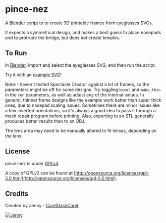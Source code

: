 pince-nez
============

A [Blender](http://www.blender.org/) script to to create 3D printable frames from eyeglasses SVGs.

It expects a symmetrical design, and makes a best guess to place nosepads and to protrude the bridge, but does not create temples.

To Run
-------------

In [Blender](http://www.blender.org/), import and select the eyeglasses SVG, and then run the script.

Try it with an [example SVG](http://sethtaylor.com/b2/2013/09/02/free-vector-glasses-icon/)!

Note: I haven't tested Spectacle Creator against a lot of frames, so the parameters might be off for some designs.
Try toggling `bevel` and `make_thin` in the `run` parameters, as well as adjust any of the internal values.
In general, thinner frame designs like the example work better than super thick ones, due to nosepad scaling issues.
Sometimes there are minor issues like a few inverted orientations, so it's always a good idea to pass it through a mesh repair program before printing.
Also, exporting to an STL generally produces better results than to an OBJ.

The lens area may need to be manually altered to fit lenses, depending on the lens.

License
-------------

pince-nez is under [GPLv3](http://opensource.org/licenses/gpl-3.0.html).

A copy of GPLv3 can be found at [http://opensource.org/licenses/gpl-3.0.html](http://opensource.org/licenses/gpl-3.0.html).

Credits
-------------

Created by Jenny - [CaretDashCaret](http://caretdashcaret.wordpress.com/)

[![Jenny](http://i1115.photobucket.com/albums/k552/caretdashcaret/2014-03/About5_zps7f79c497.jpg)](http://caretdashcaret.wordpress.com/)
